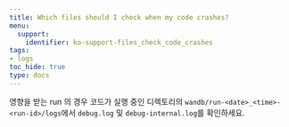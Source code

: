 ```yaml
---
title: Which files should I check when my code crashes?
menu:
  support:
    identifier: ko-support-files_check_code_crashes
tags:
- logs
toc_hide: true
type: docs
---
```


영향을 받는 run 의 경우 코드가 실행 중인 디렉토리의 `wandb/run-<date>_<time>-<run-id>/logs`에서 `debug.log` 및 `debug-internal.log`를 확인하세요.
